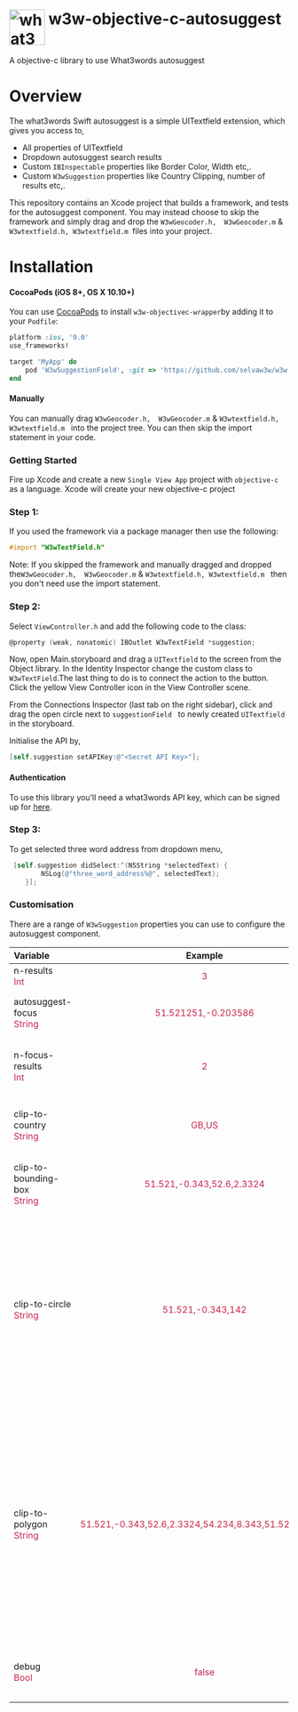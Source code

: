 # <img valign='top' src="https://what3words.com/assets/images/w3w_square_red.png" width="64" height="64" alt="what3words">&nbsp;w3w-objective-c-autosuggest

A objective-c library to use What3words autosuggest

# Overview
The what3words Swift autosuggest is a simple UITextfield extension, which gives you access to, 

* All properties of UITextfield
* Dropdown autosuggest search results 
* Custom `IBInspectable` properties like Border Color, Width etc,.
* Custom `W3wSuggestion` properties like Country Clipping, number of results etc,.

This repository contains an Xcode project that builds a framework, and tests for the autosuggest component.  You may instead choose to skip the framework and simply drag and drop the `W3wGeocoder.h,  W3wGeocoder.m` & `W3wtextfield.h, W3wtextfield.m `files into your project.


# Installation

#### CocoaPods (iOS 8+, OS X 10.10+)

You can use [CocoaPods](http://cocoapods.org/) to install `w3w-objectivec-wrapper`by adding it to your `Podfile`:

```ruby
platform :ios, '9.0'
use_frameworks!

target 'MyApp' do
    pod 'W3wSuggestionField', :git => 'https://github.com/selvaw3w/w3w-suggestion-objectivec.git'
end
```

#### Manually

You can manually drag `W3wGeocoder.h,  W3wGeocoder.m` & `W3wtextfield.h, W3wtextfield.m ` into the project tree.  You can then skip the import statement in your code.

### Getting Started
Fire up Xcode and create a new `Single View App` project with `objective-c` as a language. Xcode will create your new objective-c project

### Step 1:

If you used the framework via a package manager then use the following:

```objectivec
#import "W3wTextField.h"
```

Note: If you skipped the framework and manually dragged and dropped the`W3wGeocoder.h,  W3wGeocoder.m` & `W3wtextfield.h, W3wtextfield.m ` then you don't need use the import statement.

### Step 2:
Select `ViewController.h` and add the following code to the class:

```objective-c
@property (weak, nonatomic) IBOutlet W3wTextField *suggestion;
```

Now, open Main.storyboard and drag a `UITextfield` to the screen from the Object library. In the Identity Inspector change the custom class to `W3wTextField`.The last thing to do is to connect the action to the button. Click the yellow View Controller icon in the View Controller scene. 

From the Connections Inspector (last tab on the right sidebar), click and drag the open circle next to `suggestionField ` to newly created `UITextfield` in the storyboard.

Initialise the API by,

```objective-c
[self.suggestion setAPIKey:@"<Secret API Key>"];
```

#### Authentication

To use this library you’ll need a what3words API key, which can be signed up for [here](https://accounts.what3words.com/register?dev=true).


### Step 3:

To get selected three word address from dropdown menu, 

```objective-c
 [self.suggestion didSelect:^(NSString *selectedText) {
        NSLog(@"three_word_address%@", selectedText);
    }];
```
### Customisation
There are a range of `W3wSuggestion` properties you can use to configure the autosuggest component.

| Variable      | Example           | Description  |
| :------------ |:-------------:| :-----|
| n-results<br><span style="color:#c7254e">Int</span>      | <span style="color:#c7254e">3</span> | number of results to return |
| autosuggest-focus<br><span style="color:#c7254e">String</span>       | <span style="color:#c7254e">51.521251,-0.203586</span>     |   comma separated lat/lng of point to focus on |
| n-focus-results<br><span style="color:#c7254e">Int</span>   | <span style="color:#c7254e">2</span>      |    the number of results within what is returned to apply the focus to |
| clip-to-country<br><span style="color:#c7254e">String</span>   | <span style="color:#c7254e">GB,US      |    confine results to a given country or comma separated list of countries |
| clip-to-bounding-box<br><span style="color:#c7254e">String</span>   | <span style="color:#c7254e">51.521,-0.343,52.6,2.3324</span>      |    Confine results to a bounding box specified using co-ordinates |
| clip-to-circle<br><span style="color:#c7254e">String</span>   | <span style="color:#c7254e">51.521,-0.343,142</span>      |    Restrict autosuggest results to a circle, specified by lat,lng,kilometres, where kilometres in the radius of the circle. For convenience, longitude is allowed to wrap around 180 degrees. For example 181 is equivalent to -179. |
| clip-to-polygon<br><span style="color:#c7254e">String</span>   | <span style="color:#c7254e">51.521,-0.343,52.6,2.3324,54.234,8.343,51.521,-0.343</span>    |    Restrict autosuggest results to a polygon, specified by a comma-separated list of lat,lng pairs. The polygon should be closed, i.e. the first element should be repeated as the last element; also the list should contain at least 4 entries. The API is currently limited to accepting up to 25 pairs. |
| debug<br><span style="color:#c7254e">Bool</span>   | <span style="color:#c7254e">false</span>      |    output information to console for debugging or throw error |

